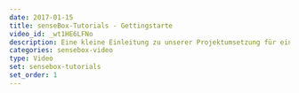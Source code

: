 ```yaml
---
date: 2017-01-15
title: senseBox-Tutorials - Gettingstarte
video_id: _wt1HE6LFNo
description: Eine kleine Einleitung zu unserer Projektumsetzung für ein Gehäuse aus Alltagsgegenständen - für alle, die es ganz genau wissen wollen.
categories: sensebox-video
type: Video
set: sensebox-tutorials
set_order: 1
---
```

